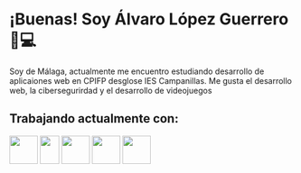 # ¡Buenas! Soy Álvaro López Guerrero 👋💻

Soy de Málaga, actualmente me encuentro estudiando desarrollo de aplicaiones web en CPIFP desglose IES Campanillas. Me gusta el desarrollo web, la cibersegurirdad y el desarrollo de videojuegos

## Trabajando actualmente con:
<img src="https://upload.wikimedia.org/wikipedia/commons/thumb/6/61/HTML5_logo_and_wordmark.svg/800px-HTML5_logo_and_wordmark.svg.png" width="50" height="50"> <img src="https://upload.wikimedia.org/wikipedia/commons/thumb/d/d5/CSS3_logo_and_wordmark.svg/800px-CSS3_logo_and_wordmark.svg.png" width="34" height="50"> <img src="https://asociacionaepi.es/wp-content/uploads/2022/10/logo-java.png" width="50" height="50">
<img src="[https://upload.wikimedia.org/wikipedia/commons/thumb/6/61/HTML5_logo_and_wordmark.svg/800px-HTML5_logo_and_wordmark.svg.png](https://www.google.com/url?sa=i&url=https%3A%2F%2Ficon-icons.com%2Ficon%2Fjavascript-original-logo%2F146455&psig=AOvVaw2at69HE7pc9f5MQz17-A4s&ust=1702841847599000&source=images&cd=vfe&ved=0CBEQjRxqFwoTCIiqqq3alIMDFQAAAAAdAAAAABAE)" width="50" height="50">
<img src="[https://upload.wikimedia.org/wikipedia/commons/thumb/6/61/HTML5_logo_and_wordmark.svg/800px-HTML5_logo_and_wordmark.svg.png](https://www.google.com/url?sa=i&url=https%3A%2F%2Fwww.svgrepo.com%2Fsvg%2F303251%2Fmysql-logo&psig=AOvVaw2TP4Pvqp-w5e7Qpb3ZCpGw&ust=1702841900261000&source=images&cd=vfe&ved=0CBEQjRxqFwoTCLiNisfalIMDFQAAAAAdAAAAABAE)" width="50" height="50">
<!--
**Alvalogue7/Alvalogue7** is a ✨ _special_ ✨ repository because its `README.md` (this file) appears on your GitHub profile.

Here are some ideas to get you started:

- 🔭 I’m currently working on ...
- 🌱 I’m currently learning ...
- 👯 I’m looking to collaborate on ...
- 🤔 I’m looking for help with ...
- 💬 Ask me about ...
- 📫 How to reach me: ...
- 😄 Pronouns: ...
- ⚡ Fun fact: ...
-->
